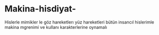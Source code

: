 # Makina-hisdiyat-
Hislerle mimikler le göz hareketlerı yüz hareketleri bütün insancıl hislerimle makina mgrenimi ve kullanı karakterlerine oynamalı 
